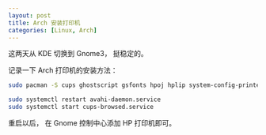 ```yaml
---
layout: post
title: Arch 安装打印机
categories: [Linux, Arch]
---
```


这两天从 KDE 切换到 Gnome3， 挺稳定的。

记录一下 Arch 打印机的安装方法：

```bash
sudo pacman -S cups ghostscript gsfonts hpoj hplip system-config-printer

sudo systemctl restart avahi-daemon.service
sudo systemctl start cups-browsed.service
```

重启以后， 在 Gnome 控制中心添加 HP 打印机即可。

